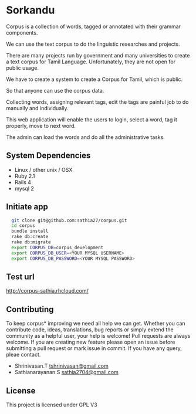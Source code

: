 # Sorkandu
  Corpus is a collection of words, tagged or annotated with their grammar components.

  We can use the text corpus to do the linguistic researches and projects.

  There are many projects run by government and many universities to create
  a text corpus for Tamil Language. Unfortunately, they are not open for public usage.

  We have to create a system to create a Corpus for Tamil, which is public.

  So that anyone can use the corpus data.

  Collecting words, assigning relevant tags, edit the tags are painful job to do manually and individually.

  This web application will enable the users to login, select a word, tag it properly, move to next word.

  The admin can load the words and do all the administrative tasks.

## System Dependencies
  * Linux / other unix / OSX 
  * Ruby 2.1
  * Rails 4
  * mysql 2

## Initiate app
```bash
  git clone git@github.com:sathia27/corpus.git
  cd corpus
  bundle install
  rake db:create
  rake db:migrate
  export CORPUS_DB=corpus_development
  export CORPUS_DB_USER=<YOUR MYSQL USERNAME>
  export CORPUS_DB_PASSWORD=<YOUR MYSQL PASSWORD>
```

## Test url
  http://corpus-sathia.rhcloud.com/

## Contributing
 To keep corpus* improving we need all help we can get. Whether you can contribute code, ideas, translations, bug reports or simply extend the community as a helpful user, your help is welcome!
 Pull requests are always welcome. If you are creating new feature please open an issue before submitting a pull request or mark issue in commit.
  If you have any query, pleae contact.
  * Shrinivasan.T tshrinivasan@gmail.com
  * Sathianarayanan.S sathia2704@gmail.com
  


## License
  This project is licensed under GPL V3


